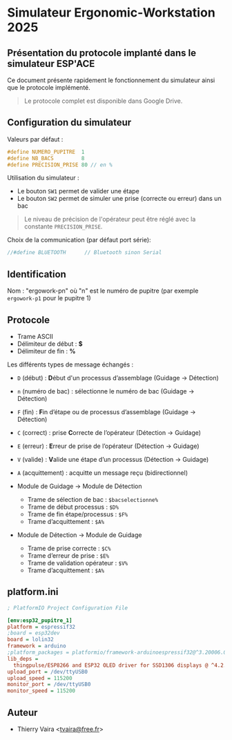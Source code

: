 # Simulateur Ergonomic-Workstation 2025

## Présentation du protocole implanté dans le simulateur ESP'ACE

Ce document présente rapidement le fonctionnement du simulateur ainsi que le protocole implémenté.

> Le protocole complet est disponible dans Google Drive.

## Configuration du simulateur

Valeurs par défaut :

```cpp
#define NUMERO_PUPITRE  1
#define NB_BACS         8
#define PRECISION_PRISE 80 // en %
```

Utilisation du simulateur :

- Le bouton `SW1` permet de valider une étape
- Le bouton `SW2` permet de simuler une prise (correcte ou erreur) dans un bac

> Le niveau de précision de l'opérateur peut être réglé avec la constante `PRECISION_PRISE`.

Choix de la communication (par défaut port série):

```cpp
//#define BLUETOOTH      // Bluetooth sinon Serial
```

## Identification

Nom : \"ergowork-pn\" où \"n\" est le numéro de pupitre (par exemple `ergowork-p1` pour le pupitre 1)

## Protocole

- Trame ASCII
- Délimiteur de début : **$**
- Délimiteur de fin : **%**

Les différents types de message échangés :

- `D` (début) : **D**ébut d'un processus d’assemblage (Guidage → Détection)
- `n` (numéro de bac) : sélectionne le numéro de bac (Guidage → Détection)
- `F` (fin) : **F**in d’étape ou de processus d’assemblage (Guidage → Détection)
- `C` (correct) : prise **C**orrecte de l’opérateur (Détection → Guidage)
- `E` (erreur) : **E**rreur de prise de l’opérateur (Détection → Guidage)
- `V` (valide) : **V**alide une étape d’un processus (Détection → Guidage)
- `A` (acquittement) : acquitte un message reçu (bidirectionnel)

- Module de Guidage → Module de Détection
  - Trame de sélection de bac : `$bacselectionne%`
  - Trame de début processus : `$D%`
  - Trame de fin étape/processus : `$F%`
  - Trame d’acquittement : `$A%`

- Module de Détection → Module de Guidage
  - Trame de prise correcte : `$C%`
  - Trame d’erreur de prise : `$E%`
  - Trame de validation opérateur : `$V%`
  - Trame d’acquittement : `$A%`

## platform.ini

```ini
; PlatformIO Project Configuration File

[env:esp32_pupitre_1]
platform = espressif32
;board = esp32dev
board = lolin32
framework = arduino
;platform_packages = platformio/framework-arduinoespressif32@^3.20006.0
lib_deps =
  thingpulse/ESP8266 and ESP32 OLED driver for SSD1306 displays @ ^4.2.0
upload_port = /dev/ttyUSB0
upload_speed = 115200
monitor_port = /dev/ttyUSB0
monitor_speed = 115200
```

## Auteur

- Thierry Vaira <<tvaira@free.fr>>
